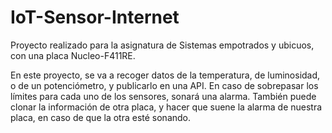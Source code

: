 # IoT-Sensor-Internet
Proyecto realizado para la asignatura de Sistemas empotrados y ubicuos, con una placa Nucleo-F411RE.


En este proyecto, se va a recoger datos de la temperatura, de luminosidad, o de un potenciómetro, y publicarlo en una API. En caso de sobrepasar los límites para cada uno de los sensores, sonará una alarma. También puede clonar la información de otra placa, y hacer que suene la alarma de nuestra placa, en caso de que la otra esté sonando.
